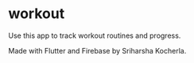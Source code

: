 # workout

Use this app to track workout routines and progress.

Made with Flutter and Firebase by Sriharsha Kocherla.
